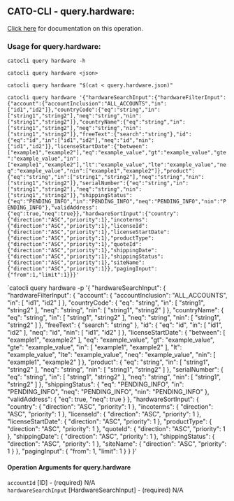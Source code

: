 
## CATO-CLI - query.hardware:
[Click here](https://api.catonetworks.com/documentation/#query-query.hardware) for documentation on this operation.

### Usage for query.hardware:

`catocli query hardware -h`

`catocli query hardware <json>`

`catocli query hardware "$(cat < query.hardware.json)"`

`catocli query hardware '{"hardwareSearchInput":{"hardwareFilterInput":{"account":{"accountInclusion":"ALL_ACCOUNTS","in":["id1","id2"]},"countryCode":{"eq":"string","in":["string1","string2"],"neq":"string","nin":["string1","string2"]},"countryName":{"eq":"string","in":["string1","string2"],"neq":"string","nin":["string1","string2"]},"freeText":{"search":"string"},"id":{"eq":"id","in":["id1","id2"],"neq":"id","nin":["id1","id2"]},"licenseStartDate":{"between":["example1","example2"],"eq":"example_value","gt":"example_value","gte":"example_value","in":["example1","example2"],"lt":"example_value","lte":"example_value","neq":"example_value","nin":["example1","example2"]},"product":{"eq":"string","in":["string1","string2"],"neq":"string","nin":["string1","string2"]},"serialNumber":{"eq":"string","in":["string1","string2"],"neq":"string","nin":["string1","string2"]},"shippingStatus":{"eq":"PENDING_INFO","in":"PENDING_INFO","neq":"PENDING_INFO","nin":"PENDING_INFO"},"validAddress":{"eq":true,"neq":true}},"hardwareSortInput":{"country":{"direction":"ASC","priority":1},"incoterms":{"direction":"ASC","priority":1},"licenseId":{"direction":"ASC","priority":1},"licenseStartDate":{"direction":"ASC","priority":1},"productType":{"direction":"ASC","priority":1},"quoteId":{"direction":"ASC","priority":1},"shippingDate":{"direction":"ASC","priority":1},"shippingStatus":{"direction":"ASC","priority":1},"siteName":{"direction":"ASC","priority":1}},"pagingInput":{"from":1,"limit":1}}}'`

`catocli query hardware -p '{
    "hardwareSearchInput": {
        "hardwareFilterInput": {
            "account": {
                "accountInclusion": "ALL_ACCOUNTS",
                "in": [
                    "id1",
                    "id2"
                ]
            },
            "countryCode": {
                "eq": "string",
                "in": [
                    "string1",
                    "string2"
                ],
                "neq": "string",
                "nin": [
                    "string1",
                    "string2"
                ]
            },
            "countryName": {
                "eq": "string",
                "in": [
                    "string1",
                    "string2"
                ],
                "neq": "string",
                "nin": [
                    "string1",
                    "string2"
                ]
            },
            "freeText": {
                "search": "string"
            },
            "id": {
                "eq": "id",
                "in": [
                    "id1",
                    "id2"
                ],
                "neq": "id",
                "nin": [
                    "id1",
                    "id2"
                ]
            },
            "licenseStartDate": {
                "between": [
                    "example1",
                    "example2"
                ],
                "eq": "example_value",
                "gt": "example_value",
                "gte": "example_value",
                "in": [
                    "example1",
                    "example2"
                ],
                "lt": "example_value",
                "lte": "example_value",
                "neq": "example_value",
                "nin": [
                    "example1",
                    "example2"
                ]
            },
            "product": {
                "eq": "string",
                "in": [
                    "string1",
                    "string2"
                ],
                "neq": "string",
                "nin": [
                    "string1",
                    "string2"
                ]
            },
            "serialNumber": {
                "eq": "string",
                "in": [
                    "string1",
                    "string2"
                ],
                "neq": "string",
                "nin": [
                    "string1",
                    "string2"
                ]
            },
            "shippingStatus": {
                "eq": "PENDING_INFO",
                "in": "PENDING_INFO",
                "neq": "PENDING_INFO",
                "nin": "PENDING_INFO"
            },
            "validAddress": {
                "eq": true,
                "neq": true
            }
        },
        "hardwareSortInput": {
            "country": {
                "direction": "ASC",
                "priority": 1
            },
            "incoterms": {
                "direction": "ASC",
                "priority": 1
            },
            "licenseId": {
                "direction": "ASC",
                "priority": 1
            },
            "licenseStartDate": {
                "direction": "ASC",
                "priority": 1
            },
            "productType": {
                "direction": "ASC",
                "priority": 1
            },
            "quoteId": {
                "direction": "ASC",
                "priority": 1
            },
            "shippingDate": {
                "direction": "ASC",
                "priority": 1
            },
            "shippingStatus": {
                "direction": "ASC",
                "priority": 1
            },
            "siteName": {
                "direction": "ASC",
                "priority": 1
            }
        },
        "pagingInput": {
            "from": 1,
            "limit": 1
        }
    }
}'


#### Operation Arguments for query.hardware ####

`accountId` [ID] - (required) N/A    
`hardwareSearchInput` [HardwareSearchInput] - (required) N/A    
